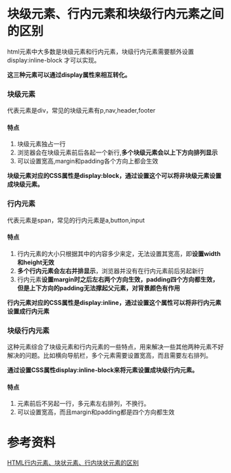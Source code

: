 # 块级元素、行内元素和块级行内元素之间的区别
html元素中大多数是块级元素和行内元素，块级行内元素需要额外设置 display:inline-block 才可以实现。

**这三种元素可以通过display属性来相互转化。**

### 块级元素
代表元素是div，常见的块级元素有p,nav,header,footer
#### 特点
1. 块级元素独占一行
2. 浏览器会在块级元素前后各起一个新行,**多个块级元素会以上下方向排列显示**
3. 可以设置宽高,margin和padding各个方向上都会生效

**块级元素对应的CSS属性是display:block，通过设置这个可以将非块级元素设置成块级元素。**

### 行内元素
代表元素是span，常见的行内元素是a,button,input
#### 特点
1. 行内元素的大小只根据其中的内容多少来定，无法设置其宽高，即**设置width和height无效**
2. **多个行内元素会左右并排显示**，浏览器并没有在行内元素前后另起新行
3. 行内元素**设置margin时之后左右两个方向生效，padding四个方向都生效，但是上下方向的padding无法撑起父元素，对背景颜色有作用**

**行内元素对应的CSS属性是display:inline，通过设置这个属性可以将非行内元素设置成行内元素**

### 块级行内元素
这种元素综合了块级元素和行内元素的一些特点，用来解决一些其他两种元素不好解决的问题。比如横向导航栏，多个元素需要设置宽高，而且需要左右排列。

**通过设置CSS属性display:inline-block来将元素设置成块级行内元素。**

#### 特点
1. 元素前后不另起一行，多元素左右排列，不换行。
2. 可以设置宽高，而且margin和padding都是四个方向都生效

# 参考资料
[HTML行内元素、块状元素、行内块状元素的区别](https://blog.csdn.net/zhanglir333/article/details/79178370)